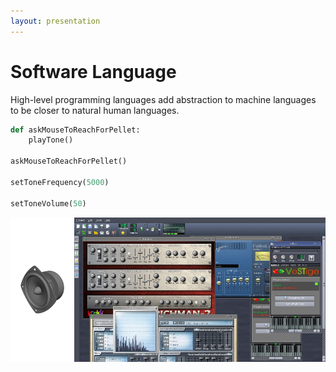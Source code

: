 ```yaml
---
layout: presentation
---
```


# [](#header-1) Software Language

High-level programming languages add abstraction to machine languages to be
closer to natural human languages.

```python
def askMouseToReachForPellet:
    playTone()

askMouseToReachForPellet()

setToneFrequency(5000)

setToneVolume(50)
```

[![](assets/img/language-software.png)](software-electro-mechanical)
